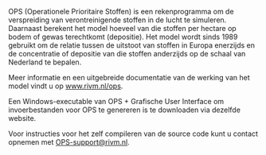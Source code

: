 OPS (Operationele Prioritaire Stoffen) is een rekenprogramma om de verspreiding van verontreinigende stoffen in de lucht te simuleren.
Daarnaast berekent het model hoeveel van die stoffen per hectare op bodem of gewas terechtkomt (depositie).
Het model wordt sinds 1989 gebruikt om de relatie tussen de uitstoot van stoffen in Europa enerzijds en de concentratie of depositie van die stoffen anderzijds op de schaal van Nederland te bepalen.

Meer informatie en een uitgebreide documentatie van de werking van het model vindt u op www.rivm.nl/ops.

Een Windows-executable van OPS + Grafische User Interface om invoerbestanden voor OPS te genereren is te downloaden via dezelfde website.

Voor instructies voor het zelf compileren van de source code kunt u contact opnemen met OPS-support@rivm.nl.
